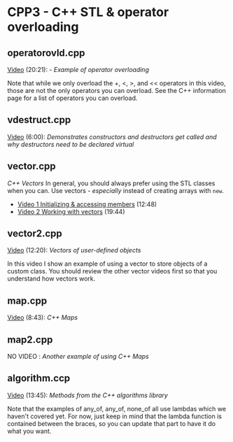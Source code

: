 # CPP3 - C++ STL & operator overloading

## operatorovld.cpp

[Video](https://youtu.be/6DNzhxgwar0) (20:21): - *Example of operator overloading*

Note that while we only overload the +, <, >, and << operators in this video, those are not the only operators you can overload.  See the C++ information page for a list of operators you can overload.

## vdestruct.cpp

[Video](https://youtu.be/8OKllpDnhbU) (6:00): *Demonstrates constructors and destructors get called and why destructors need to be declared virtual*

## vector.cpp

*C++ Vectors* In general, you should always prefer using the STL classes when you can.  Use vectors - *especially* instead of creating arrays with `new`.

- [Video 1 Initializing & accessing members](https://youtu.be/xabMvAstrD4) (12:48)
- [Video 2 Working with vectors](https://youtu.be/CADgXFk8Dio) (19:44)

## vector2.cpp

[Video](https://youtu.be/JK3sLGN0kjU) (12:20): *Vectors of user-defined objects*

In this video I show an example of using a vector to store objects of a custom class.  You should review the other vector videos first so that you understand how vectors work.

## map.cpp

[Video](https://youtu.be/i_vm3nu0MyQ) (8:43): *C++ Maps*

## map2.cpp

NO VIDEO : *Another example of using C++ Maps*

## algorithm.ccp

[Video](https://youtu.be/bdiWTAWxc_w) (13:45): *Methods from the C++ algorithms library*

Note that the examples of any_of, any_of, none_of all use lambdas which we haven't covered yet.  For now, just keep in mind that the lambda function is contained between the braces, so you can update that part to have it do what you want.
